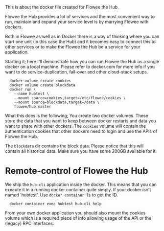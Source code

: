 This is about the docker file created for Flowee the Hub.

Flowee the Hub provides a lot of services and the most convenient way to
run, maintain and expand your service level is by marrying Flowee with
dockers.

Both in Flowee as well as in Docker there is a way of thinking where you
can start one unit (in this case the Hub) and it becomes easy to connect
this to other services or to make the Flowee the Hub be a service for your
application.

Starting it;
here I'll demonstrate how you can run Flowee the Hub as a single docker on
a local machine. Please refer to docker.com for more info if you want to
do service-duplication, fail-over and other cloud-stack setups.


```
  docker volume create cookies
  docker volume create blockdata
  docker run \
    --name hubtest \
    --mount source=cookies,target=/etc/flowee/cookies \
    --mount source=blockdata,target=/data \
    flowee/hub:master
```

What this does is the following;
You create two docker volumes. These store the data that you want to keep
between docker restarts and data you want to share with other dockers.
The `cookies` volume will contain the authentication cookies that other
dockers need to login and use the APIs of Flowee the Hub.

The `blockdata` dir contains the block data. Please notice that this will
contain all historical data. Make sure you have some 200GB available for
it.

# Remote-control of Flowee the Hub

We ship the `hub-cli` application inside the docker. This means that you
can execute it in a running docker container quite simply. If your docker
isn't named 'hubtest'. Use `docker container ls` to get the ID.


```
  docker container exec hubtest hub-cli help
```

From your own docker application you should also mount the cookies volume
which is a required piece of info allowing usage of the API or the (legacy)
RPC interfaces.

